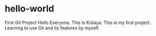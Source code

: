 # hello-world
First Git Project
Hello Everyone. 
This is Kislaya. 
This is my first project. 
Learning to use Git and its features by myself. 
